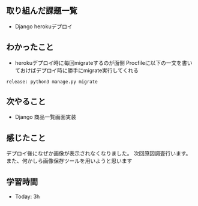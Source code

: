 ## 取り組んだ課題一覧
- Django herokuデプロイ
## わかったこと
- herokuデプロイ時に毎回migrateするのが面倒
Procfileに以下の一文を書いておけばデプロイ時に勝手にmigrate実行してくれる
```
release: python3 manage.py migrate
```
## 次やること
- Django 商品一覧画面実装
## 感じたこと
デプロイ後になぜか画像が表示されなくなりました。
次回原因調査行います。また、何かしら画像保存ツールを用いようと思います
## 学習時間
- Today: 3h